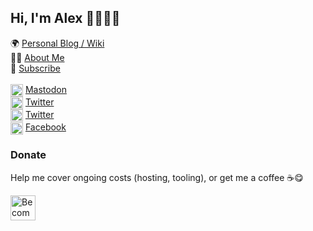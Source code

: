 ## Hi, I'm Alex 👋👨🏻‍💻

🌍 <a href="https://alexn.org/">Personal Blog / Wiki</a> <br>
🙋‍♂️ <a href="https://alexn.org/about/" rel="me">About Me</a> <br>
📨 <a href="https://alexn.org/subscribe/">Subscribe</a> <br><br>
<img src="https://alexn.org/assets/logo/mastodon.svg" width="20" height="20" style="vertical-align:middle;" /> <a rel="me" href="https://social.alexn.org/@alexelcu">Mastodon</a> <br>
<img src="https://alexn.org/assets/logo/twitter.svg" width="20" height="20" style="vertical-align:middle;" /> <a rel="me" href="https://twitter.com/alexelcu">Twitter</a> <br>
<img src="https://alexn.org/assets/logo/linkedin.svg" width="20" height="20" style="vertical-align:middle;" /> <a rel="me" href="https://www.linkedin.com/in/alexelcu/">Twitter</a> <br>
<img src="https://alexn.org/assets/logo/facebook.svg" width="20" height="20" style="vertical-align:middle;" /> <a rel="me" href="https://www.facebook.com/alexelcu.page">Facebook</a> <br>

### Donate

Help me cover ongoing costs (hosting, tooling), or get me a coffee ☕️😋

<a href="https://www.patreon.com/bePatron?u=6102596"><img label="Become a Patron!" alt="Become a Patron!" title="Become a Patron!" src="https://c5.patreon.com/external/logo/become_a_patron_button@2x.png" target="_blank" height="40" /></a>
